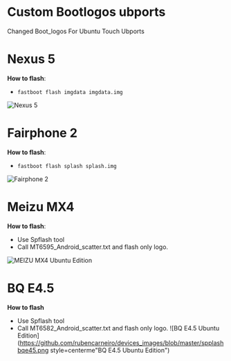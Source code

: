 Custom Bootlogos ubports
==========================
Changed Boot_logos For Ubuntu Touch Ubports

Nexus 5
=======
**How to flash**:

- `fastboot flash imgdata imgdata.img`

![Nexus 5](https://github.com/rubencarneiro/devices_images/blob/master/splashNexus5.jpg "Nexus 5")

Fairphone 2
===========
**How to flash**:

- `fastboot flash splash splash.img`

![Fairphone 2](https://github.com/rubencarneiro/devices_images/blob/master/splashFairphone2.png "Fairphone 2")

Meizu MX4
=========
**How to flash**:

- Use Spflash tool
- Call MT6595_Android_scatter.txt and flash only logo.

![MEIZU MX4 Ubuntu Edition](https://github.com/rubencarneiro/devices_images/blob/master/splashMX4.png "MEIZU MX4 Ubuntu Edition")

BQ E4.5
=========
**How to flash**

- Use Spflash tool
- Call MT6582_Android_scatter.txt and flash only logo.
![BQ E4.5 Ubuntu Edition](https://github.com/rubencarneiro/devices_images/blob/master/spplashbqe45.png style=centerme"BQ E4.5 Ubuntu Edition")
